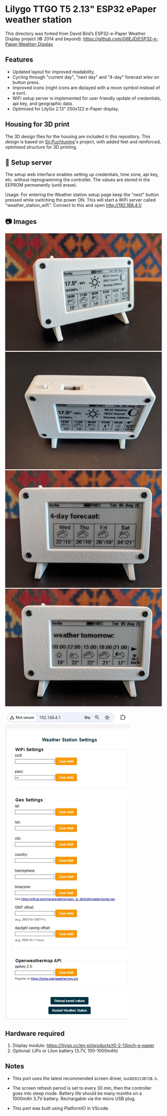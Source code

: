 # Lilygo TTGO T5 2.13" ESP32 ePaper weather station



This directory was forked from David Bird’s ESP32-e-Paper Weather Display project  (© 2014 and beyond): https://github.com/G6EJD/ESP32-e-Paper-Weather-Display

## Features

- Updated layout for improved readability.
- Cycling through "current day", "next day" and "4-day" forecast wiev on button press.
- Improved icons (night icons are diplayed with a moon symbol instead of a sun).
- WiFi setup server is implemented for user friendly update of credentials, api key, and geographic data.
- Optimized for LilyGo 2.13" 250x122 e-Paper display.

## Housing for 3D print
The 3D design files for the housing are included in this repository. This design is based on [Sir.Puchtuning](https://makerworld.com/en/models/647684-lilygo-t5-2-13-small-case?from=search#profileId-1024510)'s project, with added feet and reinforced, optimised structure for 3D printing.

## 🔧 Setup server
The setup web interface enables setting up credentials, time zone, api key, etc. without reprogramming the controller. The values are stored in the EEPROM permanently (until erase). 

Usage: For entering the Weather station setup page keep the "next" button pressed while switching the power ON. This will start a WiFi server called "weather_station_wifi". Connect to this and open http://192.168.4.1/

## 📷 Images

![alt_text, width="200"](./LilyGo_213_weather_01.jpg)
![alt_text, width="200"](./LilyGo_213_weather_02.jpg)
![alt_text, width="200"](./LilyGo_213_weather_03.jpg)
![alt_text, width="200"](./LilyGo_213_weather_04.jpg)


![Setup page, width="200"](./LilyGo_213_weather_station_settup.jpg)

## Hardware required
1. Display module: https://lilygo.cc/en-pl/products/t5-2-13inch-e-paper
2. Optional: LiPo or LiIon battery (3.7V, 100-1000mAh)

## Notes
- This port uses the latest recommended screen driver, `GxGDE0213B72B.h`.

- The screen refresh period is set to every 30 min, then the controller goes into sleep mode. Battery life should be many months on a 1000mAh 3.7V battery. Rechargable via the micro USB plug.

- This port was built using PlatformIO in VScode.
